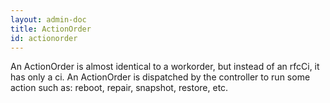```yaml
---
layout: admin-doc
title: ActionOrder
id: actionorder
---
```


An ActionOrder is almost identical to a workorder, but instead of an rfcCi, it has only a ci. 
An ActionOrder is dispatched by the controller to run some action such as: reboot, repair, snapshot, restore, etc.